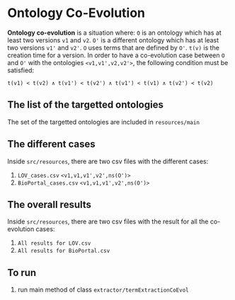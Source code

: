 # Ontology Co-Evolution

**Ontology co-evolution**  is a situation where: `O` is an ontology
which has at least two versions `v1` and `v2`. `O'` is a different
ontology which has at least two versions `v1'` and `v2'`. `O` uses
terms that are defined by `O'`. `t(v)` is the creation time for a
version.
In order to have a co-evolution case between `O` and `O'`
with the ontologies `<v1,v1',v2,v2'>`, the following condition
must be satisfied:

`t(v1) < t(v2) ∧ t(v1') < t(v2') ∧ t(v1') < t(v1) ∧ t(v2') < t(v2)`


## The list of the targetted ontologies

The set of the targetted ontologies are included in `resources/main`


## The different cases

Inside `src/resources`, there are two csv files with the different cases:

1. `LOV_cases.csv` `<v1,v1,v1',v2',ns(O')>`
2. `BioPortal_cases.csv` `<v1,v1,v1',v2',ns(O')>`


## The overall results

Inside `src/resources`, there are two csv files with the result for all the co-evolution cases:

1. `All results for LOV.csv` 
2. `All results for BioPortal.csv`



## To run

1. run main method of class `extractor/termExtractionCoEvol`
